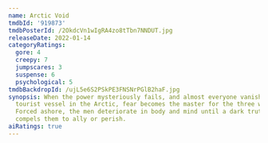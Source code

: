 ```yaml
---
name: Arctic Void
tmdbId: '919873'
tmdbPosterId: /2OkdcVn1wIgRA4zo8tTbn7NNDUT.jpg
releaseDate: 2022-01-14
categoryRatings:
  gore: 4
  creepy: 7
  jumpscares: 3
  suspense: 6
  psychological: 5
tmdbBackdropId: /ujL5e6S2PSkPE3FNSNrPGlB2haF.jpg
synopsis: When the power mysteriously fails, and almost everyone vanishes from a small
  tourist vessel in the Arctic, fear becomes the master for the three who remain.
  Forced ashore, the men deteriorate in body and mind until a dark truth emerges that
  compels them to ally or perish.
aiRatings: true
---
```


